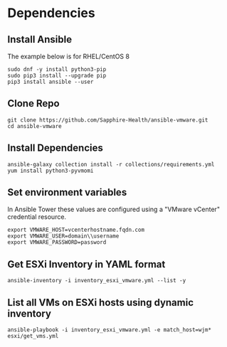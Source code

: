 # Dependencies

## Install Ansible
The example below is for RHEL/CentOS 8

```
sudo dnf -y install python3-pip
sudo pip3 install --upgrade pip
pip3 install ansible --user
```

## Clone Repo
```
git clone https://github.com/Sapphire-Health/ansible-vmware.git
cd ansible-vmware
```

## Install Dependencies
```
ansible-galaxy collection install -r collections/requirements.yml
yum install python3-pyvmomi
```

## Set environment variables
In Ansible Tower these values are configured using a "VMware vCenter" credential resource.

```
export VMWARE_HOST=vcenterhostname.fqdn.com
export VMWARE_USER=domain\\username
export VMWARE_PASSWORD=password
```

## Get ESXi Inventory in YAML format
```
ansible-inventory -i inventory_esxi_vmware.yml --list -y
```

## List all VMs on ESXi hosts using dynamic inventory
```
ansible-playbook -i inventory_esxi_vmware.yml -e match_host=wjm* esxi/get_vms.yml
```